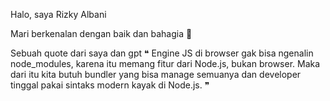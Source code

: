 Halo, saya Rizky Albani 

Mari berkenalan dengan baik dan bahagia 🌻

Sebuah quote dari saya dan gpt
❝ Engine JS di browser gak bisa ngenalin node_modules, karena itu memang fitur dari Node.js, bukan browser. Maka dari itu kita butuh bundler yang bisa manage semuanya dan developer tinggal pakai sintaks modern kayak di Node.js. ❞
